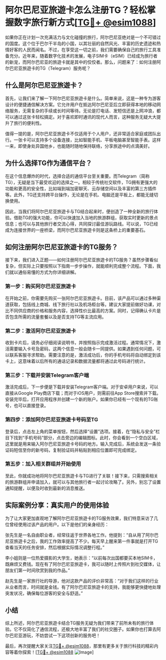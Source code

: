 # 阿尔巴尼亚旅遊卡怎么注册TG？轻松掌握数字旅行新方式[[TG💪+ @esim1088](https://t.me/s/esim1088)]

如果你正在计划一次充满活力与文化碰撞的旅行，阿尔巴尼亚绝对是一个不可错过的国度。这个位于巴尔干半岛的小国，以其壮丽的自然风光、丰富的历史遗迹和热情好客的人民而闻名。不过，在享受这一切之前，我们需要确保自己的旅行工具准备充分。近年来，随着数字化技术的发展，电子SIM卡（eSIM）已经成为旅行者的新宠，而阿尔巴尼亚的旅遊卡就是其中的佼佼者。那么，问题来了：如何注册阿尔巴尼亚旅遊卡的TG（Telegram）服务呢？

## 什么是阿尔巴尼亚旅遊卡？

首先，让我们来了解一下阿尔巴尼亚旅遊卡是什么。简单来说，这是一种专为游客设计的便捷通信解决方案。它允许用户在抵达阿尔巴尼亚后立即获得本地的移动网络服务，无需复杂的手续或长时间等待。无论是打电话、发短信还是上网冲浪，都可以通过这张卡轻松搞定。对于喜欢即时通讯的现代人而言，这种服务无疑大大提升了旅行的便利性。

值得一提的是，阿尔巴尼亚旅遊卡不仅适用于个人用户，还非常适合家庭或团队出行。一张卡可以支持多个设备连接，比如智能手机、平板电脑甚至智能手表。这样一来，即使身处异国他乡，也能随时随地保持联络，分享旅途中的点滴美好。

## 为什么选择TG作为通信平台？

在这个信息爆炸的时代，选择合适的通信平台至关重要。而Telegram（简称TG），无疑是当下最受欢迎的选择之一。相较于传统社交软件，TG拥有更强大的功能和更高的安全性，比如端到端加密聊天、云存储空间以及丰富的第三方插件等。此外，TG还支持跨平台操作，无论是在手机、电脑还是平板上，都能无缝切换使用。

因此，当我们将阿尔巴尼亚旅遊卡与TG结合起来时，便创造了一种全新的旅行体验。借助TG的强大功能，你可以快速加入当地的旅游群组，获取实时更新的景点信息；也可以与其他旅行者交流心得，共同探讨最佳游玩路线。可以说，TG已经成为连接世界的一座桥梁，而阿尔巴尼亚旅遊卡则是这条桥上的重要基石。

## 如何注册阿尔巴尼亚旅遊卡的TG服务？

接下来，我们进入正题——如何注册阿尔巴尼亚旅遊卡的TG服务？虽然步骤看似复杂，但实际上只要按照以下指南一步步操作，就能顺利完成整个流程。下面，我们就以通俗易懂的方式为你详细讲解。

### 第一步：购买阿尔巴尼亚旅遊卡

在开始之前，你需要先购买一张阿尔巴尼亚旅遊卡。目前，该产品可以通过多种渠道获取，包括线上商城、线下旅行社以及机场柜台等。建议大家提前做好功课，对比不同供应商的价格和服务内容，选择性价比最高的方案。同时，记得确认卡片是否包含所需的流量套餐以及是否支持TG等主流应用。

### 第二步：激活阿尔巴尼亚旅遊卡

收到卡片后，请务必仔细阅读说明书，并按照指示完成激活过程。通常情况下，激活需要输入卡号及密码，这两个信息一般会随卡一同提供。如果遇到任何问题，可以联系客服寻求帮助。需要注意的是，激活成功后，你的手机号码将自动绑定到该卡上，这意味着以后所有的通话记录和数据流量都将通过此号码进行统计。

### 第三步：下载并安装Telegram客户端

激活完成后，下一步便是下载并安装Telegram客户端。对于安卓用户来说，可以直接从Google Play商店下载；而对于iOS用户，则需前往App Store搜索并下载。安装完毕后，打开应用程序并创建一个新的账户。如果你已经有一个现有的TG账号，也可以直接登录。

### 第四步：添加阿尔巴尼亚旅遊卡号码至TG

登录后，点击左上角的菜单按钮，然后选择“设置”选项。接着，在“隐私与安全”栏目下找到“手机号码”部分，点击旁边的编辑图标。此时，你会看到一个空白区域，这里就是用来输入阿尔巴尼亚旅遊卡号码的地方。输入完成后，系统会发送一条验证码短信至你的新号码，复制验证码并粘贴到相应位置即可完成绑定。

### 第五步：加入相关群组并开始使用

至此，你就成功地将阿尔巴尼亚旅遊卡与TG进行了关联！接下来，只需搜索相关的旅游群组并申请加入，就可以与其他旅行者一起讨论攻略了。另外，别忘了设置通知提醒，以便及时收到最新的消息推送。

## 实际案例分享：真实用户的使用体验

为了让大家更加直观地了解阿尔巴尼亚旅遊卡的TG服务效果，我们特意采访了几位曾经使用过该产品的用户。以下是他们的亲身经历：

张先生是一名自由职业者，经常往返于世界各地工作。他提到：“自从用了阿尔巴尼亚旅遊卡之后，我的工作效率提高了不少。每天早上醒来第一件事就是打开TG查看当天的任务安排，然后根据实际情况调整行程。”

李小姐则是一位热爱摄影的大学生，她表示：“以前每次出国都要买本地SIM卡，既麻烦又费钱。现在有了阿尔巴尼亚旅遊卡，我可以随时上传照片到社交媒体，让朋友们第一时间欣赏到我的作品。”

赵先生是一家旅行社的导游，他对这款产品的评价非常高：“对于我们这样的行业从业者而言，时间就是金钱。有了阿尔巴尼亚旅遊卡的支持，我能够更快捷地处理突发状况，确保每位游客的安全与舒适。”

## 小结

综上所述，阿尔巴尼亚旅遊卡结合TG服务无疑为我们带来了前所未有的旅行体验。它不仅简化了通信流程，还极大地丰富了我们的社交圈子。如果你也打算去阿尔巴尼亚游玩，不妨尝试一下这项创新的服务吧！

最后，再次提醒大家关注[TG💪+ @esim1088](https://t.me/s/esim1088)，那里有更多关于旅行科技的精彩内容等着你探索！[[TG💪+ @esim1088](https://t.me/s/esim1088) ![Image](https://i.postimg.cc/4NQfJmqS/Snipaste-2025-05-13-00-14-12.png)]